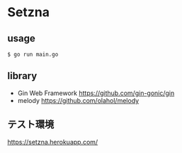 # Setzna

## usage
```
$ go run main.go
```

## library

- Gin Web Framework https://github.com/gin-gonic/gin
- melody https://github.com/olahol/melody

## テスト環境

https://setzna.herokuapp.com/
